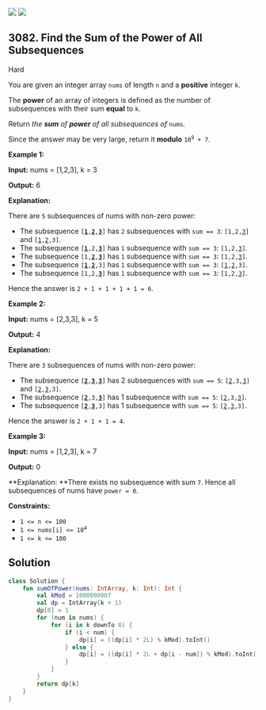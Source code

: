 [![](https://img.shields.io/github/stars/javadev/LeetCode-in-Kotlin?label=Stars&style=flat-square)](https://github.com/javadev/LeetCode-in-Kotlin)
[![](https://img.shields.io/github/forks/javadev/LeetCode-in-Kotlin?label=Fork%20me%20on%20GitHub%20&style=flat-square)](https://github.com/javadev/LeetCode-in-Kotlin/fork)

## 3082\. Find the Sum of the Power of All Subsequences

Hard

You are given an integer array `nums` of length `n` and a **positive** integer `k`.

The **power** of an array of integers is defined as the number of subsequences with their sum **equal** to `k`.

Return _the **sum** of **power** of all subsequences of_ `nums`_._

Since the answer may be very large, return it **modulo** <code>10<sup>9</sup> + 7</code>.

**Example 1:**

**Input:** nums = [1,2,3], k = 3

**Output:** 6

**Explanation:**

There are `5` subsequences of nums with non-zero power:

*   The subsequence <code>[<ins>**1**</ins>,<ins>**2**</ins>,<ins>**3**</ins>]</code> has `2` subsequences with `sum == 3`: <code>[1,2,<ins>3</ins>]</code> and <code>[<ins>1</ins>,<ins>2</ins>,3]</code>.
*   The subsequence <code>[<ins>**1**</ins>,2,<ins>**3**</ins>]</code> has `1` subsequence with `sum == 3`: <code>[1,2,<ins>3</ins>]</code>.
*   The subsequence <code>[1,<ins>**2**</ins>,<ins>**3**</ins>]</code> has `1` subsequence with `sum == 3`: <code>[1,2,<ins>3</ins>]</code>.
*   The subsequence <code>[<ins>**1**</ins>,<ins>**2**</ins>,3]</code> has `1` subsequence with `sum == 3`: <code>[<ins>1</ins>,<ins>2</ins>,3]</code>.
*   The subsequence <code>[1,2,<ins>**3**</ins>]</code> has `1` subsequence with `sum == 3`: <code>[1,2,<ins>3</ins>]</code>.

Hence the answer is `2 + 1 + 1 + 1 + 1 = 6`.

**Example 2:**

**Input:** nums = [2,3,3], k = 5

**Output:** 4

**Explanation:**

There are `3` subsequences of nums with non-zero power:

*   The subsequence <code>[<ins>**2**</ins>,<ins>**3**</ins>,<ins>**3**</ins>]</code> has 2 subsequences with `sum == 5`: <code>[<ins>2</ins>,3,<ins>3</ins>]</code> and <code>[<ins>2</ins>,<ins>3</ins>,3]</code>.
*   The subsequence <code>[<ins>**2**</ins>,3,<ins>**3**</ins>]</code> has 1 subsequence with `sum == 5`: <code>[<ins>2</ins>,3,<ins>3</ins>]</code>.
*   The subsequence <code>[<ins>**2**</ins>,<ins>**3**</ins>,3]</code> has 1 subsequence with `sum == 5`: <code>[<ins>2</ins>,<ins>3</ins>,3]</code>.

Hence the answer is `2 + 1 + 1 = 4`.

**Example 3:**

**Input:** nums = [1,2,3], k = 7

**Output:** 0

**Explanation: **There exists no subsequence with sum `7`. Hence all subsequences of nums have `power = 0`.

**Constraints:**

*   `1 <= n <= 100`
*   <code>1 <= nums[i] <= 10<sup>4</sup></code>
*   `1 <= k <= 100`

## Solution

```kotlin
class Solution {
    fun sumOfPower(nums: IntArray, k: Int): Int {
        val kMod = 1000000007
        val dp = IntArray(k + 1)
        dp[0] = 1
        for (num in nums) {
            for (i in k downTo 0) {
                if (i < num) {
                    dp[i] = ((dp[i] * 2L) % kMod).toInt()
                } else {
                    dp[i] = ((dp[i] * 2L + dp[i - num]) % kMod).toInt()
                }
            }
        }
        return dp[k]
    }
}
```